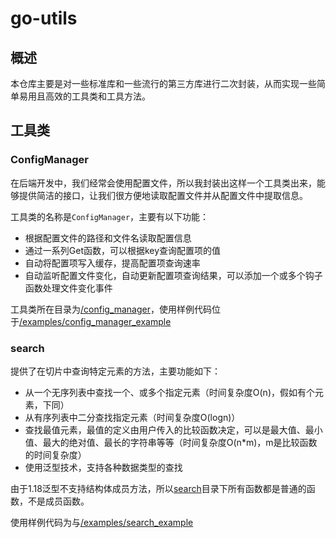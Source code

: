 # go-utils

## 概述
本仓库主要是对一些标准库和一些流行的第三方库进行二次封装，从而实现一些简单易用且高效的工具类和工具方法。

## 工具类

### ConfigManager

在后端开发中，我们经常会使用配置文件，所以我封装出这样一个工具类出来，能够提供简洁的接口，让我们很方便地读取配置文件并从配置文件中提取信息。

工具类的名称是<code>ConfigManager</code>，主要有以下功能：
- 根据配置文件的路径和文件名读取配置信息
- 通过一系列Get函数，可以根据key查询配置项的值
- 自动将配置项写入缓存，提高配置项查询速率
- 自动监听配置文件变化，自动更新配置项查询结果，可以添加一个或多个钩子函数处理文件变化事件

工具类所在目录为[/config_manager](./config_manager)，使用样例代码位于[/examples/config_manager_example](./examples/config_manager_example)

### search

提供了在切片中查询特定元素的方法，主要功能如下：
- 从一个无序列表中查找一个、或多个指定元素（时间复杂度O(n)，假如有个元素，下同）
- 从有序列表中二分查找指定元素（时间复杂度O(logn)）
- 查找最值元素，最值的定义由用户传入的比较函数决定，可以是最大值、最小值、最大的绝对值、最长的字符串等等（时间复杂度O(n*m)，m是比较函数的时间复杂度）
- 使用泛型技术，支持各种数据类型的查找

由于1.18泛型不支持结构体成员方法，所以[search](./search)目录下所有函数都是普通的函数，不是成员函数。

使用样例代码为与[/examples/search_example](./examples/search_example)